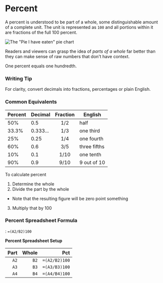 # Percent
A percent is understood to be part of a whole, some distinguishable amount of a complete unit. The unit is represented as `100` and all portions within it are fractions of the full 100 percent.

![The "Pie I have eaten" pie chart](https://i1.wp.com/flowingdata.com/wp-content/uploads/2008/09/Pie-I-have-Eaten.jpg)

Readers and viewers can grasp the idea of *parts of a whole* far better than they can make sense of raw numbers that don't have context.

One percent equals one hundredth.


### Writing Tip

For clarity, convert decimals into fractions, percentages or plain English.

### Common Equivalents

|Percent|Decimal|Fraction|English|
|:--|--|:--:|--|
|50%|0.5|1/2|half|
|33.3%|0.333...|1/3|one third|
|25%|0.25|1/4|one fourth|
|60%|0.6|3/5|three fifths|
|10%|0.1|1/10|one tenth|
|90%|0.9|9/10|9 out of 10|


To calculate percent
1. Determine the whole
2. Divide the part by the whole
- Note that the resulting figure will be zero point something
3. Multiply that by 100

### Percent Spreadsheet Formula

: `=(A2/B2)100`

**Percent Spreadsheet Setup**

| Part | Whole | Pct |
|--:|--:|--:|
|`A2`|`B2`|`=(A2/B2)100`|
|`A3`|`B3`|`=(A3/B3)100`|
|`A4`|`B4`|`=(A4/B4)100`|
